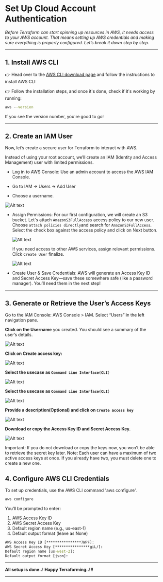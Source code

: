 # Set Up Cloud Account Authentication

*Before Terraform can start spinning up resources in AWS, it needs access to your AWS account. That means setting up AWS credentials and making sure everything is properly configured. Let’s break it down step by step.*

---

## 1. Install AWS CLI

👉 Head over to the [AWS CLI download page](https://docs.aws.amazon.com/cli/latest/userguide/getting-started-install.html) and follow the instructions to install AWS CLI

👉 Follow the installation steps, and once it's done, check if it's working by running:

```cmd
aws --version
```

If you see the version number, you're good to go!

---

## 2. Create an IAM User

Now, let’s create a secure user for Terraform to interact with AWS. 

Instead of using your root account, we’ll create an IAM (Identity and Access Management) user with limited permissions.

- Log in to AWS Console: Use an admin account to access the AWS IAM Console. 

- Go to IAM → Users → Add User 

- Choose a username.

![Alt text](../.pictures/AWS_IAM_User_creation_01.png?raw=true "Intro")

- Assign Permissions:
  For our first configuration, we will create an S3 bucket.
  Let's attach `AmazonS3FullAccess` access policy to our new user.
  Choose `attach policies directly`and search for `AmazonS3FullAccess`. Select the check box against the access policy and click on Next button.
 
  ![Alt text](../.pictures/AWS_IAM_User_creation_02.png?raw=true "Intro")

  If you need access to other AWS services, assign relevant permissions.
  Click `Create User` finalize.
  
  ![Alt text](../.pictures/AWS_IAM_User_creation_03.png?raw=true "Intro")

- Create User & Save Credentials: AWS will generate an Access Key ID and Secret Access Key—save these somewhere safe (like a password manager). You’ll need them in the next step!

---

## 3. Generate or Retrieve the User’s Access Keys

Go to the IAM Console: AWS Console > IAM. Select “Users” in the left navigation pane.

**Click on the Username** you created. You should see a summary of the user’s details.


![Alt text](../.pictures/AWS_IAM_User_creation_04.png?raw=true "Intro")


**Click on Create access key:**


![Alt text](../.pictures/AWS_IAM_User_creation_05.png?raw=true "Intro")


**Select the usecase as `Command Line Interface(CLI)`**


![Alt text](../.pictures/AWS_IAM_User_creation_06.png?raw=true "Intro")


**Select the usecase as `Command Line Interface(CLI)`**


![Alt text](../.pictures/AWS_IAM_User_creation_06.png?raw=true "Intro")


**Provide a description(Optional) and click on `Create access key`**


![Alt text](../.pictures/AWS_IAM_User_creation_07.png?raw=true "Intro")


**Download or copy the Access Key ID and Secret Access Key.**


![Alt text](../.pictures/AWS_IAM_User_creation_08.png?raw=true "Intro")

Important: If you do not download or copy the keys now, you won’t be able to retrieve the secret key later.
Note: Each user can have a maximum of two active access keys at once. If you already have two, you must delete one to create a new one.

## 4. Configure AWS CLI Credentials

To set up credentials, use the AWS CLI command 'aws configure'.

```cmd
aws configure
```

You’ll be prompted to enter:

1. AWS Access Key ID
2. AWS Secret Access Key
3. Default region name (e.g., us-east-1)
4. Default output format (leave as None)

```cmd
AWS Access Key ID [****************7WPF]:
AWS Secret Access Key [****************giL/]:
Default region name [us-west-2]:
Default output format [json]:
```

---

**All setup is done..! Happy Terraforming..!!!**

---
